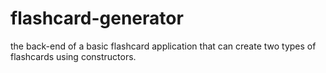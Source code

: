 # flashcard-generator
the back-end of a basic flashcard application that can create two types of flashcards using constructors.
